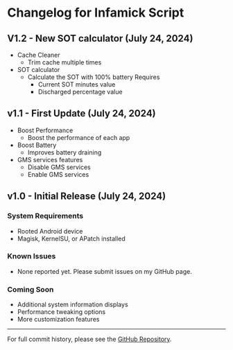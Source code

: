 # Changelog for Infamick Script
## V1.2 - New SOT calculator (July 24, 2024)
- Cache Cleaner
  - Trim cache multiple times
- SOT calculator
  - Calculate the SOT with 100% battery
    Requires
    - Current SOT minutes value
    - Discharged percentage value
## v1.1 - First Update (July 24, 2024)
- Boost Performance
  - Boost the performance of each app
- Boost Battery
  - Improves battery draining
- GMS services features
  - Disable GMS services
  - Enable GMS services
## v1.0 - Initial Release (July 24, 2024)

### System Requirements
- Rooted Android device
- Magisk, KernelSU, or APatch installed

### Known Issues
- None reported yet. Please submit issues on my GitHub page.

### Coming Soon
- Additional system information displays
- Performance tweaking options
- More customization features

---

For full commit history, please see the [GitHub Repository](https://github.com/Infamousmick/Infamick-script).